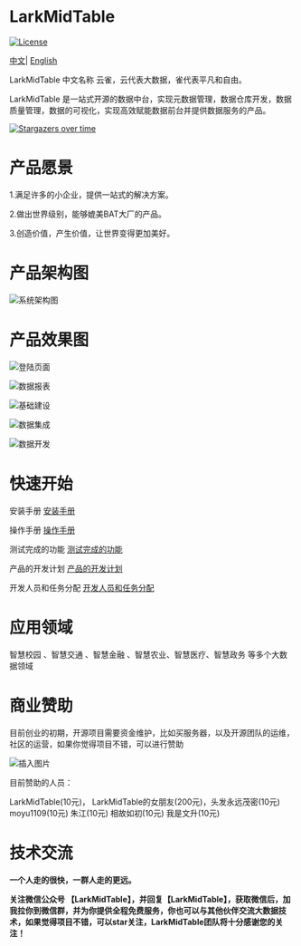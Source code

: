 # LarkMidTable

[![License](https://img.shields.io/badge/license-Apache%202-4EB1BA.svg)](https://www.apache.org/licenses/LICENSE-2.0.html)

 [中文](README.md)|  [English](README_EN.md)

LarkMidTable 中文名称 云雀，云代表大数据，雀代表平凡和自由。

LarkMidTable 是一站式开源的数据中台，实现元数据管理，数据仓库开发，数据质量管理，数据的可视化，实现高效赋能数据前台并提供数据服务的产品。



[![Stargazers over time](https://starchart.cc/wxgzgl/larkMidTable.svg)](#)



# **产品愿景**

1.满足许多的小企业，提供一站式的解决方案。

2.做出世界级别，能够媲美BAT大厂的产品。

3.创造价值，产生价值，让世界变得更加美好。



# 产品架构图

![系统架构图](https://img2020.cnblogs.com/blog/622382/202010/622382-20201019215540747-440767668.jpg ) 



# 产品效果图

![登陆页面](https://img2022.cnblogs.com/blog/622382/202201/622382-20220124162212117-942279447.jpg)

![数据报表](https://img2022.cnblogs.com/blog/622382/202202/622382-20220208153920857-1211695235.jpg)

![基础建设](https://img2022.cnblogs.com/blog/622382/202202/622382-20220213093859410-908575610.png)

![数据集成](https://img2022.cnblogs.com/blog/622382/202202/622382-20220213095256736-980802722.png)

![数据开发](https://img2022.cnblogs.com/blog/622382/202202/622382-20220213093945512-1802846752.png)



# **快速开始**

安装手册      [安装手册](https://github.com/wxgzgl/flinkx-web/blob/dev/larkmidtable-doc/userGuid.md)

操作手册  	[操作手册](https://github.com/wxgzgl/LarkMidTable/tree/dev/larkmidtable-doc/userManual.md)

测试完成的功能	  [测试完成的功能](https://github.com/wxgzgl/LarkMidTable/tree/dev/larkmidtable-doc/function.md)

产品的开发计划      [产品的开发计划](https://github.com/birdLark/LarkMidTable/issues/87) 

开发人员和任务分配    [开发人员和任务分配](https://github.com/wxgzgl/LarkMidTable/tree/dev/larkmidtable-doc/engineer.md)

# 应用领域

智慧校园 、智慧交通 、智慧金融 、智慧农业、智慧医疗、智慧政务  等多个大数据领域



# 商业赞助

目前创业的初期，开源项目需要资金维护，比如买服务器，以及开源团队的运维，社区的运营，如果你觉得项目不错，可以进行赞助

![插入图片](https://img2022.cnblogs.com/blog/622382/202203/622382-20220308142953632-1324281205.png)

目前赞助的人员：

LarkMidTable(10元)， LarkMidTable的女朋友(200元)，头发永远茂密(10元) moyu1109(10元)  朱江(10元) 相故如初(10元) 我是文升(10元)



# 技术交流

**一个人走的很快，一群人走的更远。**

**关注微信公众号 【LarkMidTable】，并回复【LarkMidTable】，获取微信后，加我拉你到微信群，并为你提供全程免费服务，你也可以与其他伙伴交流大数据技术，如果觉得项目不错，可以star关注，LarkMidTable团队将十分感谢您的关注！**
